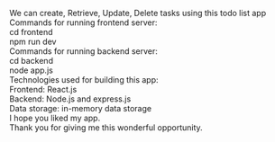We can create, Retrieve, Update, Delete tasks using this todo list app<br>
Commands for running frontend server:<br>
cd frontend<br>
npm run dev<br>
Commands for running backend server:<br>
cd backend<br>
node app.js<br>
Technologies used for building this app:<br>
Frontend: React.js<br>
Backend: Node.js and express.js<br>
Data storage: in-memory data storage<br>
I hope you liked my app.<br>
Thank you for giving me this wonderful opportunity.<br>
